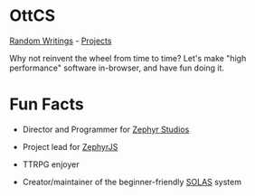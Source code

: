 # OttCS
[Random Writings](blog/README.md) - [Projects](projects/README.md)

Why not reinvent the wheel from time to time? Let's make "high performance" software in-browser, and have fun doing it.

# Fun Facts

* Director and Programmer for [Zephyr Studios](https://zephyrstudios.pages.dev/)
- Project lead for [ZephyrJS](https://github.com/ZephyrStudio/ZephyrJS/)
 
* TTRPG enjoyer
- Creator/maintainer of the beginner-friendly [SOLAS](https://github.com/OttCS/SOLAS) system
